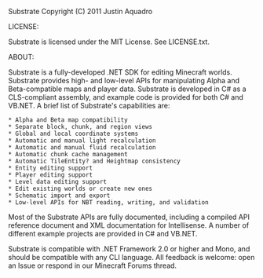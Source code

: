 Substrate
Copyright (C) 2011 Justin Aquadro

LICENSE:
   
Substrate is licensed under the MIT License.  See LICENSE.txt.

ABOUT:

Substrate is a fully-developed .NET SDK for editing Minecraft worlds. Substrate
provides high- and low-level APIs for manipulating Alpha and Beta-compatible 
maps and player data. Substrate is developed in C# as a CLS-compliant assembly,
and example code is provided for both C# and VB.NET. A brief list of 
Substrate's capabilities are:

    * Alpha and Beta map compatibility
    * Separate block, chunk, and region views
    * Global and local coordinate systems
    * Automatic and manual light recalculation
    * Automatic and manual fluid recalculation
    * Automatic chunk cache management
    * Automatic TileEntity? and Heightmap consistency
    * Entity editing support
    * Player editing support
    * Level data editing support
    * Edit existing worlds or create new ones
    * Schematic import and export
    * Low-level APIs for NBT reading, writing, and validation 

Most of the Substrate APIs are fully documented, including a compiled API 
reference document and XML documentation for Intellisense. A number of 
different example projects are provided in C# and VB.NET.

Substrate is compatible with .NET Framework 2.0 or higher and Mono, and should 
be compatible with any CLI language. All feedback is welcome: open an Issue or 
respond in our Minecraft Forums thread. 